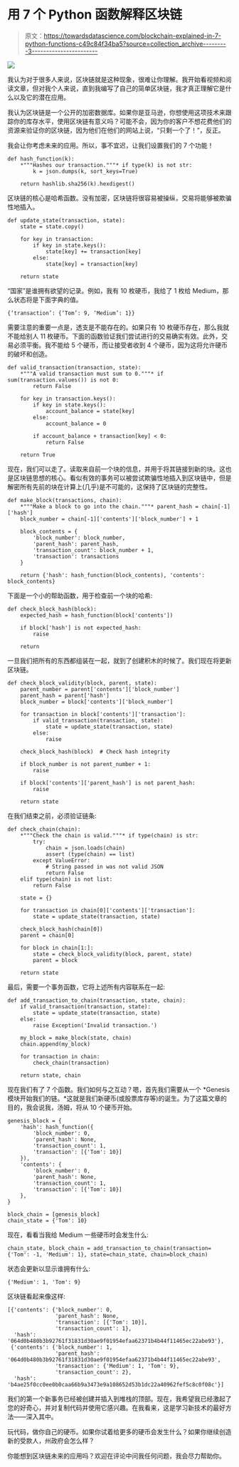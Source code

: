 # 用 7 个 Python 函数解释区块链

> 原文：<https://towardsdatascience.com/blockchain-explained-in-7-python-functions-c49c84f34ba5?source=collection_archive---------3----------------------->

![](img/fbc0dc9bf11be1775c5e715e50452267.png)

我认为对于很多人来说，区块链就是这种现象，很难让你理解。我开始看视频和阅读文章，但对我个人来说，直到我编写了自己的简单区块链，我才真正理解它是什么以及它的潜在应用。

我认为区块链是一个公开的加密数据库。如果你是亚马逊，你想使用这项技术来跟踪你的库存水平，使用区块链有意义吗？可能不会，因为你的客户不想花费他们的资源来验证你的区块链，因为他们在他们的网站上说，“只剩一个了！”，反正。

我会让你考虑未来的应用。所以，事不宜迟，让我们设置我们的 7 个功能！

```
def hash_function(k):
    *"""Hashes our transaction."""* if type(k) is not str:
        k = json.dumps(k, sort_keys=True)

    return hashlib.sha256(k).hexdigest()
```

区块链的核心是哈希函数。没有加密，区块链将很容易被操纵，交易将能够被欺骗性地插入。

```
def update_state(transaction, state):
    state = state.copy()

    for key in transaction:
        if key in state.keys():
            state[key] += transaction[key]
        else:
            state[key] = transaction[key]

    return state
```

“国家”是谁拥有欲望的记录。例如，我有 10 枚硬币，我给了 1 枚给 Medium，那么状态将是下面字典的值。

```
{‘transaction’: {‘Tom’: 9, ‘Medium’: 1}}
```

需要注意的重要一点是，透支是不能存在的。如果只有 10 枚硬币存在，那么我就不能给别人 11 枚硬币。下面的函数验证我们尝试进行的交易确实有效。此外，交易必须平衡。我不能给 5 个硬币，而让接受者收到 4 个硬币，因为这将允许硬币的破坏和创造。

```
def valid_transaction(transaction, state):
    *"""A valid transaction must sum to 0."""* if sum(transaction.values()) is not 0:
        return False

    for key in transaction.keys():
        if key in state.keys():
            account_balance = state[key]
        else:
            account_balance = 0

        if account_balance + transaction[key] < 0:
            return False

    return True
```

现在，我们可以走了。读取来自前一个块的信息，并用于将其链接到新的块。这也是区块链思想的核心。看似有效的事务可以被尝试欺骗性地插入到区块链中，但是解密所有先前的块在计算上(几乎)是不可能的，这保持了区块链的完整性。

```
def make_block(transactions, chain):
    *"""Make a block to go into the chain."""* parent_hash = chain[-1]['hash']
    block_number = chain[-1]['contents']['block_number'] + 1

    block_contents = {
        'block_number': block_number,
        'parent_hash': parent_hash,
        'transaction_count': block_number + 1,
        'transaction': transactions
    }

    return {'hash': hash_function(block_contents), 'contents': block_contents}
```

下面是一个小的帮助函数，用于检查前一个块的哈希:

```
def check_block_hash(block):
    expected_hash = hash_function(block['contents'])

    if block['hash'] is not expected_hash:
        raise

    return
```

一旦我们把所有的东西都组装在一起，就到了创建积木的时候了。我们现在将更新区块链。

```
def check_block_validity(block, parent, state):
    parent_number = parent['contents']['block_number']
    parent_hash = parent['hash']
    block_number = block['contents']['block_number']

    for transaction in block['contents']['transaction']:
        if valid_transaction(transaction, state):
            state = update_state(transaction, state)
        else:
            raise

    check_block_hash(block)  # Check hash integrity

    if block_number is not parent_number + 1:
        raise

    if block['contents']['parent_hash'] is not parent_hash:
        raise

    return state
```

在我们结束之前，必须验证链条:

```
def check_chain(chain):
    *"""Check the chain is valid."""* if type(chain) is str:
        try:
            chain = json.loads(chain)
            assert (type(chain) == list)
        except ValueError:
            # String passed in was not valid JSON
            return False
    elif type(chain) is not list:
        return False

    state = {}

    for transaction in chain[0]['contents']['transaction']:
        state = update_state(transaction, state)

    check_block_hash(chain[0])
    parent = chain[0]

    for block in chain[1:]:
        state = check_block_validity(block, parent, state)
        parent = block

    return state
```

最后，需要一个事务函数，它将上述所有内容联系在一起:

```
def add_transaction_to_chain(transaction, state, chain):
    if valid_transaction(transaction, state):
        state = update_state(transaction, state)
    else:
        raise Exception('Invalid transaction.')

    my_block = make_block(state, chain)
    chain.append(my_block)

    for transaction in chain:
        check_chain(transaction)

    return state, chain
```

现在我们有了 7 个函数。我们如何与之互动？嗯，首先我们需要从一个 *Genesis 模块开始我们的链。*这就是我们新硬币(或股票库存等)的诞生。为了这篇文章的目的，我会说我，汤姆，将从 10 个硬币开始。

```
genesis_block = {
    'hash': hash_function({
        'block_number': 0,
        'parent_hash': None,
        'transaction_count': 1,
        'transaction': [{'Tom': 10}]
    }),
    'contents': {
        'block_number': 0,
        'parent_hash': None,
        'transaction_count': 1,
        'transaction': [{'Tom': 10}]
    },
}

block_chain = [genesis_block]
chain_state = {'Tom': 10}
```

现在，看看当我给 Medium 一些硬币时会发生什么:

```
chain_state, block_chain = add_transaction_to_chain(transaction={'Tom': -1, 'Medium': 1}, state=chain_state, chain=block_chain)
```

状态会更新以显示谁拥有什么:

```
{'Medium': 1, 'Tom': 9}
```

区块链看起来像这样:

```
[{'contents': {'block_number': 0,
               'parent_hash': None,
               'transaction': [{'Tom': 10}],
               'transaction_count': 1},
  'hash': '064d0b480b3b92761f31831d30ae9f01954efaa62371b4b44f11465ec22abe93'},
 {'contents': {'block_number': 1,
               'parent_hash': '064d0b480b3b92761f31831d30ae9f01954efaa62371b4b44f11465ec22abe93',
               'transaction': {'Medium': 1, 'Tom': 9},
               'transaction_count': 2},
  'hash': 'b4ae25f0cc0ee0b0caa66b9a3473e9a108652d53b1dc22a40962fef5c8c0f08c'}]
```

我们的第一个新事务已经被创建并插入到堆栈的顶部。现在，我希望我已经激起了您的好奇心，并对复制代码并使用它感兴趣。在我看来，这是学习新技术的最好方法——深入其中。

玩代码，做你自己的硬币。如果你试着给更多的硬币会发生什么？如果你继续创造新的受款人，州政府会怎么样？

你能想到区块链未来的应用吗？欢迎在评论中问我任何问题，我会尽力帮助你。